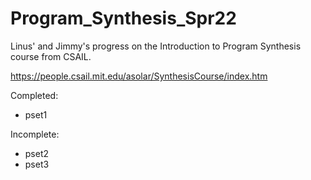 # Program_Synthesis_Spr22
Linus' and Jimmy's progress on the Introduction to Program Synthesis course from CSAIL.

https://people.csail.mit.edu/asolar/SynthesisCourse/index.htm

Completed:
- pset1

Incomplete:
- pset2
- pset3